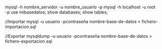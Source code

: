 mysql -h nombre_servidor -u nombre_usuario -p
mysql -h localhost -u root -p
use mibasedatos;
show databases;
show tables;

//Importar
mysql -u usuario -pcontraseña nombre-base-de-datos < fichero-importacion.sql

//Exportar
mysqldump -u usuario -pcontraseña nombre-base-de-datos > fichero-exportacion.sql